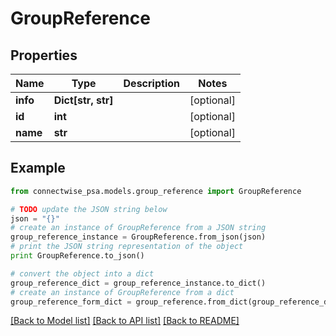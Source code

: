 # GroupReference


## Properties
Name | Type | Description | Notes
------------ | ------------- | ------------- | -------------
**info** | **Dict[str, str]** |  | [optional] 
**id** | **int** |  | [optional] 
**name** | **str** |  | [optional] 

## Example

```python
from connectwise_psa.models.group_reference import GroupReference

# TODO update the JSON string below
json = "{}"
# create an instance of GroupReference from a JSON string
group_reference_instance = GroupReference.from_json(json)
# print the JSON string representation of the object
print GroupReference.to_json()

# convert the object into a dict
group_reference_dict = group_reference_instance.to_dict()
# create an instance of GroupReference from a dict
group_reference_form_dict = group_reference.from_dict(group_reference_dict)
```
[[Back to Model list]](../README.md#documentation-for-models) [[Back to API list]](../README.md#documentation-for-api-endpoints) [[Back to README]](../README.md)


